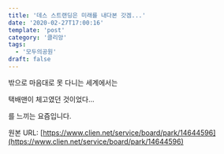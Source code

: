 ```yaml
---
title: '데스 스트랜딩은 미래를 내다본 갓겜...'
date: '2020-02-27T17:00:16'
template: 'post'
category: '클리앙'
tags: 
  - '모두의공원'
draft: false
---
```


밖으로 마음대로 못 다니는 세계에서는 

  

택배맨이 체고였던 것이었다...

  

를 느끼는 요즘입니다.

원본 URL: [https://www.clien.net/service/board/park/14644596](https://www.clien.net/service/board/park/14644596)